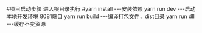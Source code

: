 #项目启动步骤
进入根目录执行
#yarn install ---安装依赖
yarn run dev  ---启动本地开发环境  8081端口
yarn run build   ---编译打包文件，dist目录
yarn run dll   ---缓存不变资源
